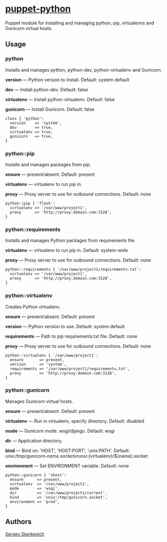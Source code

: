 [puppet-python](https://github.com/stankevich/puppet-python)
======

Puppet module for installing and managing python, pip, virtualenvs and Gunicorn virtual hosts.

## Usage

### python

Installs and manages python, python-dev, python-virtualenv and Gunicorn.

**version** — Python version to install. Default: system default

**dev** — Install python-dev. Default: false

**virtualenv** — Install python-virtualenv. Default: false

**gunicorn** — Install Gunicorn. Default: false

	class { 'python':
	  version    => 'system',
	  dev        => true,
	  virtualenv => true,
	  gunicorn   => true,
	}

### python::pip

Installs and manages packages from pip.

**ensure** — present/absent. Default: present

**virtualenv** — virtualenv to run pip in.

**proxy** — Proxy server to use for outbound connections. Default: none

	python::pip { 'flask':
	  virtualenv => '/var/www/project1',
	  proxy      => 'http://proxy.domain.com:3128',
	}

### python::requirements

Installs and manages Python packages from requirements file.

**virtualenv** — virtualenv to run pip in. Default: system-wide

**proxy** — Proxy server to use for outbound connections. Default: none

	python::requirements { '/var/www/project1/requirements.txt':
	  virtualenv => '/var/www/project1',
	  proxy      => 'http://proxy.domain.com:3128',
	}

### python::virtualenv

Creates Python virtualenv.

**ensure** — present/absent. Default: present

**version** — Python version to use. Default: system default

**requirements** — Path to pip requirements.txt file. Default: none

**proxy** — Proxy server to use for outbound connections. Default: none

	python::virtualenv { '/var/www/project1':
	  ensure       => present,
	  version      => 'system',
	  requirements => '/var/www/project1/requirements.txt',
	  proxy        => 'http://proxy.domain.com:3128',
	}

### python::gunicorn

Manages Gunicorn virtual hosts.

**ensure** — present/absent. Default: present

**virtualenv** — Run in virtualenv, specify directory. Default: disabled

**mode** — Gunicorn mode. wsgi/django. Default: wsgi

**dir** — Application directory.

**bind** — Bind on: 'HOST', 'HOST:PORT', 'unix:PATH'. Default: unix:/tmp/gunicorn-$name.socket or unix:${virtualenv}/${name}.socket

**environment** — Set ENVIRONMENT variable. Default: none

	python::gunicorn { 'vhost':
	  ensure      => present,
	  virtualenv  => '/var/www/project1',
	  mode        => 'wsgi',
	  dir         => '/var/www/project1/current',
	  bind        => 'unix:/tmp/gunicorn.socket',
	  environment => 'prod',
	}

## Authors

[Sergey Stankevich](https://github.com/stankevich)
